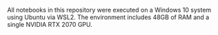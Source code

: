 All notebooks in this repository were executed on a Windows 10 system using Ubuntu via WSL2. The environment includes 48GB of RAM and a single NVIDIA RTX 2070 GPU.
